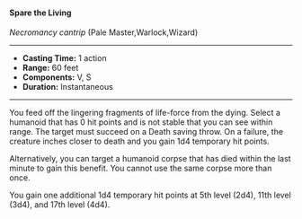 #### Spare the Living
*Necromancy cantrip* (Pale Master,Warlock,Wizard)
___
- **Casting Time:** 1 action
- **Range:** 60 feet
- **Components:** V, S
- **Duration:** Instantaneous
---
You feed off the lingering fragments of life-force from the dying. Select a humanoid that has 0 hit points and is not stable that you can see within range. The target must succeed on a Death saving throw. On a failure, the creature inches closer to death and you gain 1d4 temporary hit points.

Alternatively, you can target a humanoid corpse that has died within the last minute to gain this benefit. You cannot use the same corpse more than once.

You gain one additional 1d4 temporary hit points at 5th level (2d4), 11th level (3d4), and 17th level (4d4).

